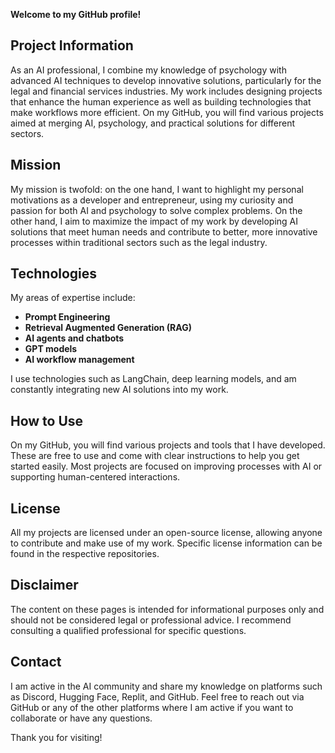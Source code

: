 **Welcome to my GitHub profile!**

## Project Information
As an AI professional, I combine my knowledge of psychology with advanced AI techniques to develop innovative solutions, particularly for the legal and financial services industries. My work includes designing projects that enhance the human experience as well as building technologies that make workflows more efficient. On my GitHub, you will find various projects aimed at merging AI, psychology, and practical solutions for different sectors.

## Mission
My mission is twofold: on the one hand, I want to highlight my personal motivations as a developer and entrepreneur, using my curiosity and passion for both AI and psychology to solve complex problems. On the other hand, I aim to maximize the impact of my work by developing AI solutions that meet human needs and contribute to better, more innovative processes within traditional sectors such as the legal industry.

## Technologies
My areas of expertise include:
- **Prompt Engineering**
- **Retrieval Augmented Generation (RAG)**
- **AI agents and chatbots**
- **GPT models**
- **AI workflow management**

I use technologies such as LangChain, deep learning models, and am constantly integrating new AI solutions into my work.

## How to Use
On my GitHub, you will find various projects and tools that I have developed. These are free to use and come with clear instructions to help you get started easily. Most projects are focused on improving processes with AI or supporting human-centered interactions.

## License
All my projects are licensed under an open-source license, allowing anyone to contribute and make use of my work. Specific license information can be found in the respective repositories.

## Disclaimer
The content on these pages is intended for informational purposes only and should not be considered legal or professional advice. I recommend consulting a qualified professional for specific questions.

## Contact
I am active in the AI community and share my knowledge on platforms such as Discord, Hugging Face, Replit, and GitHub. Feel free to reach out via GitHub or any of the other platforms where I am active if you want to collaborate or have any questions.

Thank you for visiting!
<meta name="google-site-verification" content="sfxucWuO3FVPXctBjzbVqPAUkKUgQ9AJJBIGKM9dc9Q" />